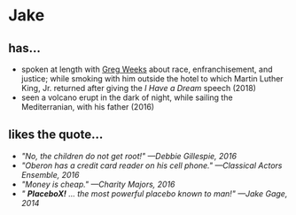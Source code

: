 # Jake

## has...

- spoken at length with [Greg Weeks](https://ballotpedia.org/Gregory_A._Weeks) about race, enfranchisement, and justice; while smoking with him outside the hotel to which Martin Luther King, Jr. returned after giving the *I Have a Dream* speech (2018)
- seen a volcano erupt in the dark of night, while sailing the Mediterranian, with his father (2016)

## likes the quote...

- *"No, the children do not get root!" —Debbie Gillespie, 2016*
- *"Oberon has a credit card reader on his cell phone." —Classical Actors Ensemble, 2016*
- *"Money is cheap." —Charity Majors, 2016*
- *" **PlaceboX!** … the most powerful placebo known to man!" —Jake Gage, 2014*
